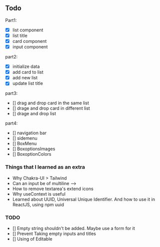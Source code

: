 ## Todo

Part1:

- [x] list component
- [x] list title
- [x] card component
- [x] input component

part2:

- [x] initialize data
- [x] add card to list
- [x] add new list
- [x] update list title

part3:

- [] drag and drop card in the same list
- [] drage and drop card in different list
- [] drage and drop list

part4:

- [] navigation bar
- [] sidemenu
- [] BoxMenu
- [] BoxoptionsImages
- [] BoxoptionColors

### Things that I learned as an extra

- Why Chakra-UI > Tailwind
- Can an input be of multiline -->
- How to remove textarea's extend icons
- Why useContext is useful
- Learned about UUID, Universal Unique Identifier. And how to use it in ReactJS, using npm uuid

### TODO

- [] Empty string shouldn't be added. Maybe use a form for it
- [] Prevent Taking empty inputs and titles
- [] Using of Editable

<!-- https://youtu.be/etrdQrYIG5g?t=370 -->
